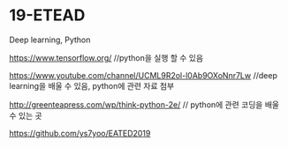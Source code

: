 # 19-ETEAD
Deep learning, Python

https://www.tensorflow.org/  //python을 실행 할 수 있음

https://www.youtube.com/channel/UCML9R2ol-l0Ab9OXoNnr7Lw  //deep learning을 배울 수 있음, python에 관련 자료 첨부

http://greenteapress.com/wp/think-python-2e/   // python에 관련 코딩을 배울 수 있는 곳

https://github.com/ys7yoo/EATED2019

